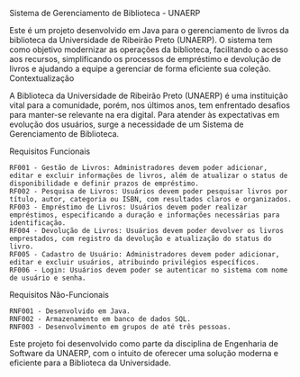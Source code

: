 Sistema de Gerenciamento de Biblioteca - UNAERP

Este é um projeto desenvolvido em Java para o gerenciamento de livros da biblioteca da Universidade de Ribeirão Preto (UNAERP). O sistema tem como objetivo modernizar as operações da biblioteca, facilitando o acesso aos recursos, simplificando os processos de empréstimo e devolução de livros e ajudando a equipe a gerenciar de forma eficiente sua coleção.
Contextualização

A Biblioteca da Universidade de Ribeirão Preto (UNAERP) é uma instituição vital para a comunidade, porém, nos últimos anos, tem enfrentado desafios para manter-se relevante na era digital. Para atender às expectativas em evolução dos usuários, surge a necessidade de um Sistema de Gerenciamento de Biblioteca.

Requisitos Funcionais

    RF001 - Gestão de Livros: Administradores devem poder adicionar, editar e excluir informações de livros, além de atualizar o status de disponibilidade e definir prazos de empréstimo.
    RF002 - Pesquisa de Livros: Usuários devem poder pesquisar livros por título, autor, categoria ou ISBN, com resultados claros e organizados.
    RF003 - Empréstimo de Livros: Usuários devem poder realizar empréstimos, especificando a duração e informações necessárias para identificação.
    RF004 - Devolução de Livros: Usuários devem poder devolver os livros emprestados, com registro da devolução e atualização do status do livro.
    RF005 - Cadastro de Usuário: Administradores devem poder adicionar, editar e excluir usuários, atribuindo privilégios específicos.
    RF006 - Login: Usuários devem poder se autenticar no sistema com nome de usuário e senha.

Requisitos Não-Funcionais

    RNF001 - Desenvolvido em Java.
    RNF002 - Armazenamento em banco de dados SQL.
    RNF003 - Desenvolvimento em grupos de até três pessoas.

Este projeto foi desenvolvido como parte da disciplina de Engenharia de Software da UNAERP, com o intuito de oferecer uma solução moderna e eficiente para a Biblioteca da Universidade.
